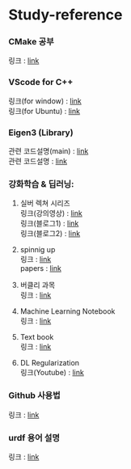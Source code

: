 # Study-reference

### CMake 공부
링크 : [link](https://www.tuwlab.com/index.php?mid=ece&category=7074)

### VScode for C++ 
링크(for window) : [link](https://velog.io/@youhyeoneee/%ED%99%98%EA%B2%BD-%EC%84%A4%EC%A0%95-VS-Code-%EC%97%90%EC%84%9C-CC-%EC%BD%94%EB%94%A9-%ED%99%98%EA%B2%BD-%EA%B5%AC%EC%B6%95%ED%95%98%EA%B8%B0-Windows)\
링크(for Ubuntu) : [link](https://swiftcam.tistory.com/388)

### Eigen3 (Library)
관련 코드설명(main) : [link](https://runebook.dev/ko/docs/eigen3/-index-)\
관련 코드설명 : [link](https://runebook.dev/ko/docs/eigen3/group__quickrefpage) 


### 강화학습 & 딥러닝:
1. 실버 렉쳐 시리즈 \
링크(강의영상) : [link](https://www.youtube.com/watch?v=2pWv7GOvuf0&list=PLqYmG7hTraZDM-OYHWgPebj2MfCFzFObQ&ab_channel=DeepMind)\
링크(블로그1) : [link](https://daeson.tistory.com/category/Reinforcement%20Learning)\
링크(블로그2) : [link](https://sumniya.tistory.com/2)

2. spinnig up \
링크 : [link](https://spinningup.openai.com/en/latest/spinningup/rl_intro.html)\
papers : [link](https://spinningup.openai.com/en/latest/spinningup/keypapers.html)

3. 버클리 과목 \
링크 : [link](https://rail.eecs.berkeley.edu/deeprlcourse/)

4. Machine Learning Notebook \
링크 : [link](https://calvinfeng.gitbook.io/machine-learning-notebook/supervised-learning/recurrent-neural-network/long_short_term_memory)

5. Text book \
링크 : [link](https://web.stanford.edu/class/psych209/Readings/SuttonBartoIPRLBook2ndEd.pdf)

6. DL Regularization \
링크(Youtube) : [link](https://www.youtube.com/watch?v=pJCcGK5omhE&t=21s)

### Github 사용법
링크 : [link](https://backlog.com/git-tutorial/kr/)

### urdf 용어 설명
링크 : [link](http://wiki.ros.org/urdf/XML)
